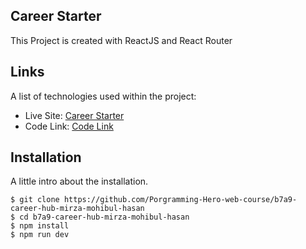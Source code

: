 ## Career Starter
This Project is created with ReactJS and React Router
## Links
A list of technologies used within the project:
* Live Site: [Career Starter](https://magnificent-puffpuff-0f8eab.netlify.app/) 
* Code Link: [Code Link](https://github.com/Porgramming-Hero-web-course/b7a9-career-hub-mirza-mohibul-hasan)
## Installation
A little intro about the installation. 
```
$ git clone https://github.com/Porgramming-Hero-web-course/b7a9-career-hub-mirza-mohibul-hasan
$ cd b7a9-career-hub-mirza-mohibul-hasan
$ npm install
$ npm run dev
```